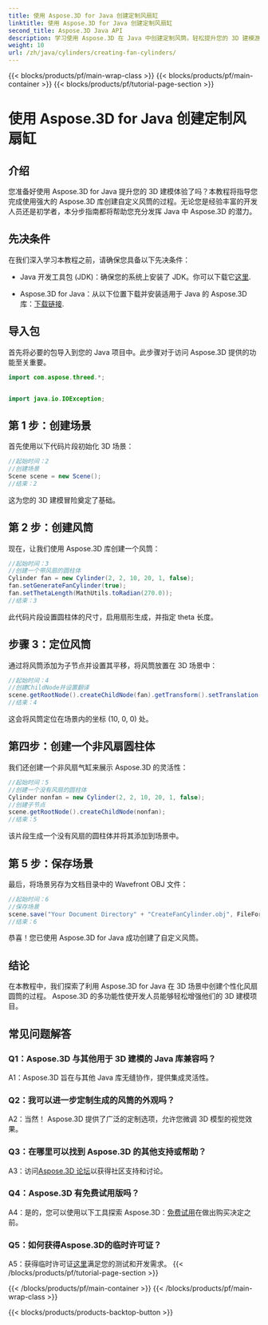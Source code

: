 ```yaml
---
title: 使用 Aspose.3D for Java 创建定制风扇缸
linktitle: 使用 Aspose.3D for Java 创建定制风扇缸
second_title: Aspose.3D Java API
description: 学习使用 Aspose.3D 在 Java 中创建定制风筒。轻松提升您的 3D 建模游戏水平。
weight: 10
url: /zh/java/cylinders/creating-fan-cylinders/
---
```


{{< blocks/products/pf/main-wrap-class >}}
{{< blocks/products/pf/main-container >}}
{{< blocks/products/pf/tutorial-page-section >}}

# 使用 Aspose.3D for Java 创建定制风扇缸

## 介绍

您准备好使用 Aspose.3D for Java 提升您的 3D 建模体验了吗？本教程将指导您完成使用强大的 Aspose.3D 库创建自定义风筒的过程。无论您是经验丰富的开发人员还是初学者，本分步指南都将帮助您充分发挥 Java 中 Aspose.3D 的潜力。

## 先决条件

在我们深入学习本教程之前，请确保您具备以下先决条件：

- Java 开发工具包 (JDK)：确保您的系统上安装了 JDK。你可以下载它[这里](https://www.oracle.com/java/technologies/javase-downloads.html).

- Aspose.3D for Java：从以下位置下载并安装适用于 Java 的 Aspose.3D 库：[下载链接](https://releases.aspose.com/3d/java/).

## 导入包

首先将必要的包导入到您的 Java 项目中。此步骤对于访问 Aspose.3D 提供的功能至关重要。

```java
import com.aspose.threed.*;


import java.io.IOException;
```

## 第 1 步：创建场景

首先使用以下代码片段初始化 3D 场景：

```java
//起始时间：2
//创建场景
Scene scene = new Scene();
//结束：2
```

这为您的 3D 建模冒险奠定了基础。

## 第 2 步：创建风筒

现在，让我们使用 Aspose.3D 库创建一个风筒：

```java
//起始时间：3
//创建一个带风扇的圆柱体
Cylinder fan = new Cylinder(2, 2, 10, 20, 1, false);
fan.setGenerateFanCylinder(true);
fan.setThetaLength(MathUtils.toRadian(270.0));
//结束：3
```

此代码片段设置圆柱体的尺寸，启用扇形生成，并指定 theta 长度。

## 步骤 3：定位风筒

通过将风筒添加为子节点并设置其平移，将风筒放置在 3D 场景中：

```java
//起始时间：4
//创建ChildNode并设置翻译
scene.getRootNode().createChildNode(fan).getTransform().setTranslation(10, 0, 0);
//结束：4
```

这会将风筒定位在场景内的坐标 (10, 0, 0) 处。

## 第四步：创建一个非风扇圆柱体

我们还创建一个非风扇气缸来展示 Aspose.3D 的灵活性：

```java
//起始时间：5
//创建一个没有风扇的圆柱体
Cylinder nonfan = new Cylinder(2, 2, 10, 20, 1, false);
//创建子节点
scene.getRootNode().createChildNode(nonfan);
//结束：5
```

该片段生成一个没有风扇的圆柱体并将其添加到场景中。

## 第 5 步：保存场景

最后，将场景另存为文档目录中的 Wavefront OBJ 文件：

```java
//起始时间：6
//保存场景
scene.save("Your Document Directory" + "CreateFanCylinder.obj", FileFormat.WAVEFRONTOBJ);
//结束：6
```

恭喜！您已使用 Aspose.3D for Java 成功创建了自定义风筒。

## 结论

在本教程中，我们探索了利用 Aspose.3D for Java 在 3D 场景中创建个性化风扇圆筒的过程。 Aspose.3D 的多功能性使开发人员能够轻松增强他们的 3D 建模项目。

## 常见问题解答

### Q1：Aspose.3D 与其他用于 3D 建模的 Java 库兼容吗？

A1：Aspose.3D 旨在与其他 Java 库无缝协作，提供集成灵活性。

### Q2：我可以进一步定制生成的风筒的外观吗？

A2：当然！ Aspose.3D 提供了广泛的定制选项，允许您微调 3D 模型的视觉效果。

### Q3：在哪里可以找到 Aspose.3D 的其他支持或帮助？

 A3：访问[Aspose.3D 论坛](https://forum.aspose.com/c/3d/18)以获得社区支持和讨论。

### Q4：Aspose.3D 有免费试用版吗？

 A4：是的，您可以使用以下工具探索 Aspose.3D：[免费试用](https://releases.aspose.com/)在做出购买决定之前。

### Q5：如何获得Aspose.3D的临时许可证？

 A5：获得临时许可证[这里](https://purchase.aspose.com/temporary-license/)满足您的测试和开发需求。
{{< /blocks/products/pf/tutorial-page-section >}}

{{< /blocks/products/pf/main-container >}}
{{< /blocks/products/pf/main-wrap-class >}}

{{< blocks/products/products-backtop-button >}}
